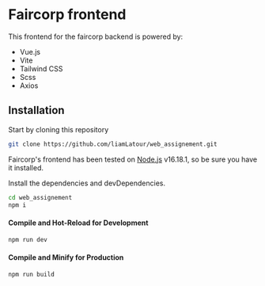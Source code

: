 # Faircorp frontend

This frontend for the faircorp backend is powered by:
- Vue.js
- Vite
- Tailwind CSS
- Scss
- Axios

## Installation
Start by cloning this repository
```sh
git clone https://github.com/liamLatour/web_assignement.git
```

Faircorp's frontend has been tested on [Node.js](https://nodejs.org/) v16.18.1, so be sure you have it installed.

Install the dependencies and devDependencies.

```sh
cd web_assignement
npm i
```

#### Compile and Hot-Reload for Development

```sh
npm run dev
```

#### Compile and Minify for Production

```sh
npm run build
```
